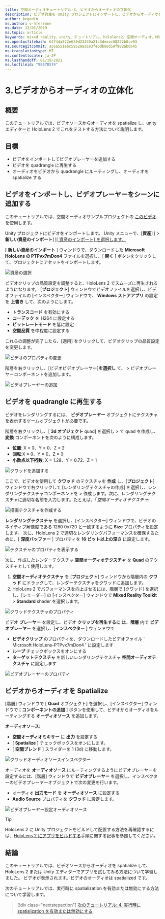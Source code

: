 ```yaml
---
title: 空間オーディオチュートリアル-3. ビデオからオーディオの立体化
description: ビデオ資産を Unity プロジェクトにインポートし、ビデオからオーディオを spatialize します。
author: kegodin
ms.author: v-hferrone
ms.date: 12/01/2019
ms.topic: article
keywords: mixed reality、unity、チュートリアル、hololens2、空間オーディオ、MRTK、mixed reality toolkit、UWP、Windows 10、HRTF、ヘッド関連の転送機能、リバーブ、Microsoft Spatializer、ビデオのインポート、ビデオプレーヤー
ms.openlocfilehash: 6474da522e650d23349a21c3deeac00222b8ce93
ms.sourcegitcommit: a56a551ebc59529a3683fe6db90d59f982ab0b45
ms.translationtype: MT
ms.contentlocale: ja-JP
ms.lasthandoff: 01/19/2021
ms.locfileid: "98578574"
---
```

# <a name="3-spatializing-audio-from-a-video"></a>3.ビデオからオーディオの立体化

## <a name="overview"></a>概要

このチュートリアルでは、ビデオソースからオーディオを spatialize し、unity エディターと HoloLens 2 でこれをテストする方法について説明します。

## <a name="objectives"></a>目標

* ビデオをインポートしてビデオプレーヤーを追加する
* ビデオを quadrangle に再生する
* オーディオをビデオから quadrangle にルーティングし、オーディオを spatialize する

## <a name="import-a-video-and-add-a-video-player-to-the-scene"></a>ビデオをインポートし、ビデオプレーヤーをシーンに追加する

このチュートリアルでは、空間オーディオサンプルプロジェクトの [このビデオ](https://github.com/microsoft/spatialaudio-unity/blob/develop/Samples/MicrosoftSpatializerSample/Assets/Microsoft%20HoloLens%20-%20Spatial%20Sound-PTPvx7mDon4.mp4?raw=true) を使用します。

Unity プロジェクトにビデオをインポートします。 Unity メニューで、[**資産**] [  >  **新しい資産のインポート**] [ 
 ![ 資産のインポート] を選択します。](images/spatial-audio/spatial-audio-03-section1-step1-1.png)

[ **新しい資産のインポート** ] ウィンドウで、ダウンロードした **Microsoft HoloLens の PTPvx7mDon4** ファイルを選択し、[ **開く** ] ボタンをクリックして、プロジェクトにアセットをインポートします。

![資産の選択](images/spatial-audio/spatial-audio-03-section1-step1-2.png)

ビデオクリップの品質設定を調整すると、HoloLens 2 でスムーズに再生されるようになります。 [**プロジェクト**] ウィンドウでビデオファイルを選択し、ビデオファイルの [インスペクター] ウィンドウで、 **Windows ストアアプリ** の設定を **上書き** して、次のようにします。

* **トランスコード** を有効にする
* **コーデック** を H264 に設定する
* **ビットレートモード** を低に設定
* **空間品質** を中程度に設定する

これらの調整が完了したら、[適用] をクリックして、ビデオクリップの品質設定を変更します。

![ビデオのプロパティの変更](images/spatial-audio/spatial-audio-03-section1-step1-3.png)

階層を右クリックし、[ビデオビデオプレーヤー]**を選択し** て、  >  ビデオプレーヤーコンポーネントを追加します。

![ビデオプレーヤーの追加](images/spatial-audio/spatial-audio-03-section1-step1-4.png)

## <a name="play-video-onto-a-quadrangle"></a>ビデオを quadrangle に再生する

ビデオをレンダリングするには、 **ビデオプレーヤー** オブジェクトにテクスチャを表示するゲームオブジェクトが必要です。

階層を右クリックし、[ **3d オブジェクト** quad] を選択し  >  て quad を作成し、**変換** コンポーネントを次のように構成します。

* **位置**: X = 0、Y = 0、Z = 2
* **回転**:X = 0、Y = 0、Z = 0
* **小数点以下桁数**: X = 1.28、Y = 0.72、Z = 1

![クワッドを追加する](images/spatial-audio/spatial-audio-03-section2-step1-1.png)

ここで、ビデオを使用して **クワッド** のテクスチャを **作成** し、[**プロジェクト**] ウィンドウで右クリックして [レンダリングテクスチャの作成] を選択し、レンダリングテクスチャコンポーネントを  >  作成します。次に、レンダリングテクスチャに適切な名前を入力します。たとえば、「_空間オーディオテクスチャ_:

![描画テクスチャを作成する](images/spatial-audio/spatial-audio-03-section2-step1-2.png)

**レンダリングテクスチャ** を選択し、[インスペクター] ウィンドウで、ビデオのネイティブ解像度である 1280 0x720 と一致するように **Size** プロパティを設定します。 次に、HoloLens 2 で適切なレンダリングパフォーマンスを確保するために、[ **深度バッファー** ] プロパティを **16 ビット以上の深さ** に設定します。

![テクスチャのプロパティを表示する](images/spatial-audio/spatial-audio-03-section2-step1-3.png)

次に、作成したレンダーテクスチャ **空間オーディオテクスチャ** を **Quad** のテクスチャとして使用します。

1. **空間オーディオテクスチャ** を [**プロジェクト**] ウィンドウから階層内の **クワッド** にドラッグして、レンダーテクスチャをクワッドに追加します。
2. HoloLens 2 でパフォーマンスを向上させるには、階層で [クワッド] を選択し、[シェーダー] の [インスペクター] ウィンドウで **Mixed Reality Toolkit**  >  **Standard** shader を選択します。

![クワッドテクスチャのプロパティ](images/spatial-audio/spatial-audio-03-section2-step1-4.png)

ビデオ **プレーヤー** を設定し、ビデオ **クリップを再生するに** は、**階層** 内で **ビデオプレーヤー** を選択し、[**インスペクター** ] ウィンドウで

* **ビデオクリップ** のプロパティを、ダウンロードしたビデオファイル ' Microsoft HoloLens-PTPvx7mDon4 ' に設定します
* **ループ** チェックボックスをオンにする
* **ターゲットテクスチャ** を新しいレンダリングテクスチャ **空間オーディオテクスチャ** に設定します

![ビデオプレーヤーのプロパティ](images/spatial-audio/spatial-audio-03-section2-step1-5.png)

## <a name="spatialize-the-audio-from-the-video"></a>ビデオからオーディオを Spatialize

[階層] ウィンドウで [ **Quad** オブジェクト] を選択し、[インスペクター] ウィンドウで [ **コンポーネントの追加** ] ボタンを使用して、ビデオからオーディオをルーティングする **オーディオソース** を追加します。

**オーディオソース**:

* **空間オーディオミキサー** に **出力** を設定する
* [ **Spatialize** ] チェックボックスをオンにします。
* [ **空間ブレンド** ] スライダーを 1 (3d) に移動します。

![クワッドオーディオソースインスペクター](images/spatial-audio/spatial-audio-03-section3-step1-1.png)

オーディオを **オーディオソース** にルーティングするようにビデオプレーヤーを設定するには、[階層] ウィンドウで **ビデオプレーヤー** を選択し、インスペクターのビデオプレーヤーオブジェクトで次の変更を行います。

* オーディオ **出力モード** を **オーディオソース** に設定する
* **Audio Source** プロパティを **クワッド** に設定します。

![ビデオプレーヤー設定オーディオソース](images/spatial-audio/spatial-audio-03-section3-step1-2.png)

> [!TIP]
> HoloLens 2 に Unity プロジェクトをビルドして配置する方法を再確認するには、[HoloLens 2 にアプリをビルドする](mr-learning-base-02.md#building-your-application-to-your-hololens-2)手順に関する記事を参照してください。

## <a name="congratulations"></a>結論

このチュートリアルでは、ビデオソースからオーディオを spatialize して、HoloLens 2 または Unity エディターでアプリを試してみる方法について学習しました。 ビデオが表示されます。ビデオのオーディオは spatialized です。

次のチュートリアルでは、実行時に spatialization を有効または無効にする方法について学習します。

> [!div class="nextstepaction"]
> [次のチュートリアル: 4. 実行時に spatialization を有効または無効にする](unity-spatial-audio-ch4.md)
